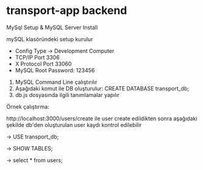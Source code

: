 # transport-app backend
MySql Setup & MySQL Server Install

mySQL klasöründeki setup kurulur
- Config Type -> Development Computer
- TCP/IP Port 3306
- X Protocol Port 33060
- MySQL Root Password: 123456

1) MySQL Command Line çalıştırılır
2) Aşağıdaki komut ile DB oluşturulur:
   CREATE DATABASE transport_db;
3) db.js dosyasında ilgili tanımlamalar yapılır

Örnek çalıştırma:

http://localhost:3000/users/create ile user create edildikten sonra aşağıdaki şekilde db'den oluşturulan user kaydı kontrol edilebilir

-> USE transport_db;

-> SHOW TABLES;

-> select * from users;